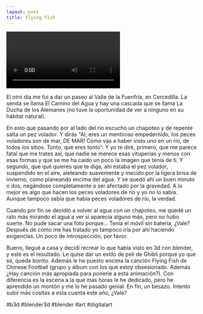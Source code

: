 ```yaml
---
layout: post
title: Flying Fish
---
```

<video width="300" height="auto" controls="" name="media"><source src="https://video-cdg2-1.cdninstagram.com/v/t50.33967-16/271231999_3078854689022042_6701403343625330394_n.mp4?_nc_cat=108&vs=446594743814607_2753645114&_nc_vs=HBksFQAYJEdQX3JLaEJhNEEyNE0tQUtBTm9lWl9IVktnQmRicV9FQUFBRhUAAsgBABUAGCRHTENlS2hBUXAtRVVEX1lBQUVSbV8tV09ZUU1zYnFfRUFBQUYVAgLIAQAoABgAGwGIB3VzZV9vaWwBMRUAACaartGCo43RPxUCKAJDMywXQETONT987ZEYEmRhc2hfYmFzZWxpbmVfMV92MREAdQAA&ccb=1-7&_nc_sid=59939d&efg=eyJ2ZW5jb2RlX3RhZyI6InZ0c192b2RfdXJsZ2VuLjcyMC5jbGlwcyJ9&_nc_ohc=jo7pvITMBocAX8XUAXc&_nc_ht=video-cdg2-1.cdninstagram.com&edm=ANo9K5cEAAAA&oh=00_AT_C3v2wuJwKACm-I8CXwK5wH_0of3owoJkvZ91K6Ahs9w&oe=62C687B6&_nc_rid=c373d6b801" type="video/mp4"></video>

El otro día me fui a dar un paseo al Valle de la Fuenfría, en Cercedilla. La senda se llama El Camino del Agua y hay una cascada que se llama La Ducha de los Alemanes (no tuve la oportunidad de ver a ninguno en su hábitat natural). 

En esto que pasando por al lado del río escucho un chapoteo y de repente salta un pez volador. Y dirás "Al, eres un mentiroso empedernido, los peces voladores son de mar, DE MAR! Cómo vas a haber visto uno en un río, de todos los sitios. Tonto, que eres tonto". Y yo te diré, primero, que me parece fatal que me trates así, que nadie se merece esas vituperias y menos con esas formas y que se me ha caído un poco la imagen que tenía de ti. Y segundo, que qué quieres que te diga, ahí estaba el pez volador, suspendido en el aire, aleteando suavemente y mecido por la ligera brisa de invierno, como planeando encima del agua. Y se quedó ahí un buen minuto o dos, negándose completamente a ser afectado por la gravedad. A lo mejor es algo que hacen los peces voladores de río y yo no lo sabía. Aunque tampoco sabía que había peces voladores de río, la verdad. 

Cuando por fin se decidió a volver al agua con un chapoteo, me quedé un rato más mirando el agua a ver si aparecía alguno más, pero no hubo suerte. No pude sacar una foto porque... Tenía el móvil sin batería, ¿Vale? Después de cómo me has tratado yo tampoco iría por ahí haciendo exigencias. Un poco de introspección, por favor. 

Bueno, llegué a casa y decidí recrear lo que había visto en 3d con blender, y este es el resultado. Le quise dar un estilo de peli de Ghibli porque yo que sé, queda bonito. Además le he puesto encima la canción Flying Fish de Chinese Football (grupo y álbum con los que estoy obsesionado. Además ¿Hay canción más apropiada para ponerle a esta animación?). Con diferencia es la escena a la que más horas le he dedicado, pero he aprendido un montón y me lo he pasado genial. En fin, un besazo. Intento subir más cositas a esta cuenta este año, ¿Vale?

#b3d #blender3d #blender #art #digitalart
